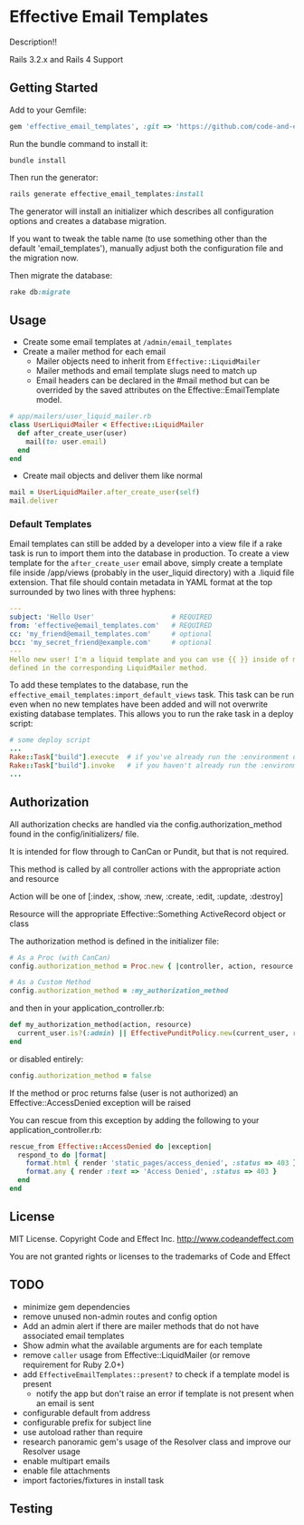 # Effective Email Templates

Description!!

Rails 3.2.x and Rails 4 Support

## Getting Started

Add to your Gemfile:

```ruby
gem 'effective_email_templates', :git => 'https://github.com/code-and-effect/effective_email_templates'
```

Run the bundle command to install it:

```console
bundle install
```

Then run the generator:

```ruby
rails generate effective_email_templates:install
```

The generator will install an initializer which describes all configuration options and creates a database migration.

If you want to tweak the table name (to use something other than the default 'email_templates'), manually adjust both the configuration file and the migration now.

Then migrate the database:

```ruby
rake db:migrate
```


## Usage

- Create some email templates at `/admin/email_templates`
- Create a mailer method for each email
  - Mailer objects need to inherit from `Effective::LiquidMailer`
  - Mailer methods and email template slugs need to match up
  - Email headers can be declared in the #mail method but can be overrided by the saved attributes on the Effective::EmailTemplate model.

```ruby
# app/mailers/user_liquid_mailer.rb
class UserLiquidMailer < Effective::LiquidMailer
  def after_create_user(user)
    mail(to: user.email)
  end
end
```

- Create mail objects and deliver them like normal

```ruby
mail = UserLiquidMailer.after_create_user(self)
mail.deliver
```

### Default Templates

Email templates can still be added by a developer into a view file if a rake task is run to import
them into the database in production.  To create a view template for the `after_create_user` email
above, simply create a template file inside /app/views (probably in the user_liquid directory)
with a .liquid file extension.  That file should contain metadata in YAML format at the top
surrounded by two lines with three hyphens:

```yaml
---
subject: 'Hello User'                   # REQUIRED
from: 'effective@email_templates.com'   # REQUIRED
cc: 'my_friend@email_templates.com'     # optional
bcc: 'my_secret_friend@example.com'     # optional
---
Hello new user! I'm a liquid template and you can use {{ }} inside of me to interpolate variables
defined in the corresponding LiquidMailer method.
```

To add these templates to the database, run the `effective_email_templates:import_default_views` task.
This task can be run even when no new templates have been added and will not overwrite existing
database templates.  This allows you to run the rake task in a deploy script:

```ruby
# some deploy script
...
Rake::Task["build"].execute  # if you've already run the :environment dependency task
Rake::Task["build"].invoke   # if you haven't already run the :environment dependency task
...
```

## Authorization

All authorization checks are handled via the config.authorization_method found in the config/initializers/ file.

It is intended for flow through to CanCan or Pundit, but that is not required.

This method is called by all controller actions with the appropriate action and resource

Action will be one of [:index, :show, :new, :create, :edit, :update, :destroy]

Resource will the appropriate Effective::Something ActiveRecord object or class

The authorization method is defined in the initializer file:

```ruby
# As a Proc (with CanCan)
config.authorization_method = Proc.new { |controller, action, resource| authorize!(action, resource) }
```

```ruby
# As a Custom Method
config.authorization_method = :my_authorization_method
```

and then in your application_controller.rb:

```ruby
def my_authorization_method(action, resource)
  current_user.is?(:admin) || EffectivePunditPolicy.new(current_user, resource).send('#{action}?')
end
```

or disabled entirely:

```ruby
config.authorization_method = false
```

If the method or proc returns false (user is not authorized) an Effective::AccessDenied exception will be raised

You can rescue from this exception by adding the following to your application_controller.rb:

```ruby
rescue_from Effective::AccessDenied do |exception|
  respond_to do |format|
    format.html { render 'static_pages/access_denied', :status => 403 }
    format.any { render :text => 'Access Denied', :status => 403 }
  end
end
```


## License

MIT License.  Copyright Code and Effect Inc. http://www.codeandeffect.com

You are not granted rights or licenses to the trademarks of Code and Effect

## TODO

- minimize gem dependencies
- remove unused non-admin routes and config option
- Add an admin alert if there are mailer methods that do not have associated email templates
- Show admin what the available arguments are for each template
- remove `caller` usage from Effective::LiquidMailer (or remove requirement for Ruby 2.0+)
- add `EffectiveEmailTemplates::present?` to check if a template model is present
  - notify the app but don't raise an error if template is not present when an email is sent
- configurable default from address
- configurable prefix for subject line
- use autoload rather than require
- research panoramic gem's usage of the Resolver class and improve our Resolver usage
- enable multipart emails
- enable file attachments
- import factories/fixtures in install task

## Testing
















